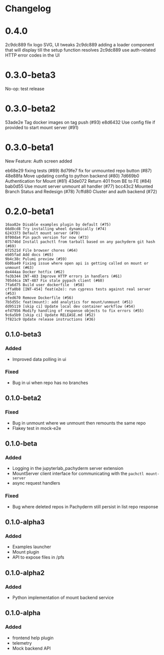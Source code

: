 # Changelog
<!-- <START NEW CHANGELOG ENTRY> -->

# 0.4.0
2c9dc889 fix logo SVG, UI tweaks
2c9dc889 adding a loader component that will display till the setup function resolves
2c9dc889 use auth-related HTTP error codes in the UI

# 0.3.0-beta3
No-op: test release

# 0.3.0-beta2
53ade2e Tag docker images on tag push (#93)
e8d6432 Use config file if provided to start mount server (#91)

# 0.3.0-beta1
New Feature: Auth screen added

eb68e29 fixing tests (#89)
8d79fe7 fix for unmounted repo button (#87)
48e88fa Move updating config to python backend (#80)
7d669b0 Authentication for Mount (#81)
43de072 Return 401 from BE to FE (#84)
bab0d55 Use mount server unmount all handler (#77)
bcc43c2 Mounted Branch Status and Redesign (#78)
7cffd80 Cluster and auth backend (#72)

# 0.2.0-beta1

```
16aa82e Disable examples plugin by default (#75)
66d8cd8 Try installing wheel dynamically (#74)
6243373 Default mount server (#70)
8f00da4 Pin pach version for now (#73)
075746d Install pachctl from tarball based on any pachyderm git hash (#69)
072521d File browser chores (#64)
eb05fad Add docs (#65)
9b4c38c Pulumi preview (#59)
6b0ba49 Fixing issue where open api is getting called on mount or unmount (#63)
de444aa Docker hotfix (#62)
fe3b344 INT-483 Improve HTTP errors in handlers (#61)
705d4ca INT-487 Fix stale pypach client (#60)
7fa6d75 Build user dockerfile  (#58)
cffa0b8 [INT-454] feat(e2e): run cypress tests against real server (#53)
efed670 Remove Dockerfile (#56)
7b5d55c feat(mount): add analytics for mount/unmount (#51)
dd95119 [skip ci] Update local dev container workflow (#54)
efd7956 Modify handling of response objects to fix errors (#55)
9c6a5b9 [skip ci] Update RELEASE.md (#52)
7f821c9 Update release instructions (#36)
```

## 0.1.0-beta3

### Added
- Improved data polling in ui
### Fixed
- Bug in ui when repo has no branches

<!-- <END NEW CHANGELOG ENTRY> -->
## 0.1.0-beta2

### Fixed
- Bug in unmount where we unmount then remounts the same repo
- Flakey test in mock-e2e

## 0.1.0-beta

### Added
- Logging in the jupyterlab_pachyderm server extension
- MountServer client interface for communicating with the `pachctl mount-server`
- async request handlers

### Fixed
- Bug where deleted repos in Pachyderm still persist in list repo response

## 0.1.0-alpha3

### Added
- Examples launcher
- Mount plugin
- API to expose files in /pfs
## 0.1.0-alpha2

### Added
- Python implementation of mount backend service

## 0.1.0-alpha

### Added
- frontend help plugin
- telemetry
- Mock backend API
